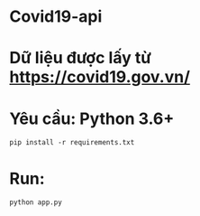 # Covid19-api
# Dữ liệu được lấy từ https://covid19.gov.vn/
# Yêu cầu: Python 3.6+
  	pip install -r requirements.txt
# Run: 
	python app.py
